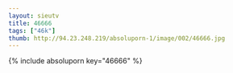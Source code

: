 ```yaml
--- 
layout: sieutv
title: 46666
tags: ["46k"]
thumb: http://94.23.248.219/absoluporn-1/image/002/46666.jpg
---
```

{% include absoluporn key="46666" %} 
